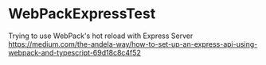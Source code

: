 # WebPackExpressTest
Trying to use WebPack's hot reload with Express Server 
https://medium.com/the-andela-way/how-to-set-up-an-express-api-using-webpack-and-typescript-69d18c8c4f52
